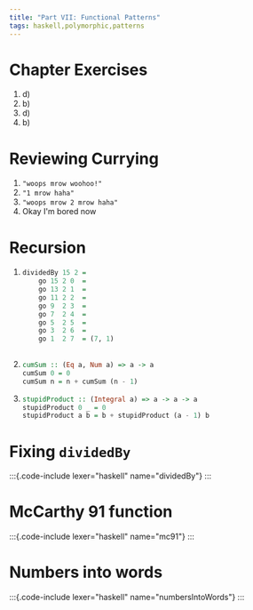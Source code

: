 ```yaml
---
title: "Part VII: Functional Patterns"
tags: haskell,polymorphic,patterns
---
```


# Chapter Exercises
1. d)
1. b)
1. d)
1. b)

# Reviewing Currying
1. `"woops mrow woohoo!"`
1. `"1 mrow haha"`
1.  `"woops mrow 2 mrow haha"`
1. Okay I'm bored now

# Recursion
1. 
    ```haskell
    dividedBy 15 2 =
        go 15 2 0  =
        go 13 2 1  = 
        go 11 2 2  = 
        go 9  2 3  =
        go 7  2 4  =
        go 5  2 5  =
        go 3  2 6  =
        go 1  2 7  = (7, 1)
        
    ```
1. 
    ```haskell
    cumSum :: (Eq a, Num a) => a -> a
    cumSum 0 = 0
    cumSum n = n + cumSum (n - 1)

    ```

1. 
    ```haskell
    stupidProduct :: (Integral a) => a -> a -> a
    stupidProduct 0 _ = 0
    stupidProduct a b = b + stupidProduct (a - 1) b

    ```

# Fixing `dividedBy`

:::{.code-include lexer="haskell" name="dividedBy"}
:::

# McCarthy 91 function

:::{.code-include lexer="haskell" name="mc91"}
:::

# Numbers into words

:::{.code-include lexer="haskell" name="numbersIntoWords"}
:::

